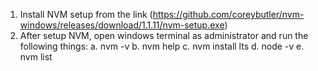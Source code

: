 1. Install NVM setup from the link (https://github.com/coreybutler/nvm-windows/releases/download/1.1.11/nvm-setup.exe)
2. After setup NVM, open windows terminal as administrator and run the following things:
   a. nvm -v
   b. nvm help
   c. nvm install lts
   d. node -v
   e. nvm list
